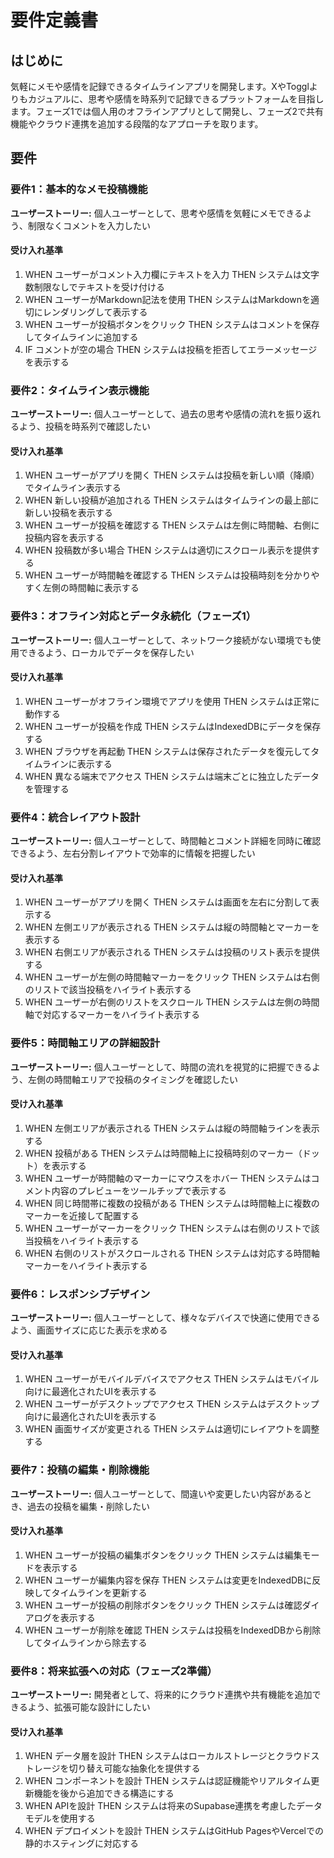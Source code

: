# 要件定義書

## はじめに

気軽にメモや感情を記録できるタイムラインアプリを開発します。XやTogglよりもカジュアルに、思考や感情を時系列で記録できるプラットフォームを目指します。フェーズ1では個人用のオフラインアプリとして開発し、フェーズ2で共有機能やクラウド連携を追加する段階的なアプローチを取ります。

## 要件

### 要件1：基本的なメモ投稿機能

**ユーザーストーリー:** 個人ユーザーとして、思考や感情を気軽にメモできるよう、制限なくコメントを入力したい

#### 受け入れ基準

1. WHEN ユーザーがコメント入力欄にテキストを入力 THEN システムは文字数制限なしでテキストを受け付ける
2. WHEN ユーザーがMarkdown記法を使用 THEN システムはMarkdownを適切にレンダリングして表示する
3. WHEN ユーザーが投稿ボタンをクリック THEN システムはコメントを保存してタイムラインに追加する
4. IF コメントが空の場合 THEN システムは投稿を拒否してエラーメッセージを表示する

### 要件2：タイムライン表示機能

**ユーザーストーリー:** 個人ユーザーとして、過去の思考や感情の流れを振り返れるよう、投稿を時系列で確認したい

#### 受け入れ基準

1. WHEN ユーザーがアプリを開く THEN システムは投稿を新しい順（降順）でタイムライン表示する
2. WHEN 新しい投稿が追加される THEN システムはタイムラインの最上部に新しい投稿を表示する
3. WHEN ユーザーが投稿を確認する THEN システムは左側に時間軸、右側に投稿内容を表示する
4. WHEN 投稿数が多い場合 THEN システムは適切にスクロール表示を提供する
5. WHEN ユーザーが時間軸を確認する THEN システムは投稿時刻を分かりやすく左側の時間軸に表示する

### 要件3：オフライン対応とデータ永続化（フェーズ1）

**ユーザーストーリー:** 個人ユーザーとして、ネットワーク接続がない環境でも使用できるよう、ローカルでデータを保存したい

#### 受け入れ基準

1. WHEN ユーザーがオフライン環境でアプリを使用 THEN システムは正常に動作する
2. WHEN ユーザーが投稿を作成 THEN システムはIndexedDBにデータを保存する
3. WHEN ブラウザを再起動 THEN システムは保存されたデータを復元してタイムラインに表示する
4. WHEN 異なる端末でアクセス THEN システムは端末ごとに独立したデータを管理する

### 要件4：統合レイアウト設計

**ユーザーストーリー:** 個人ユーザーとして、時間軸とコメント詳細を同時に確認できるよう、左右分割レイアウトで効率的に情報を把握したい

#### 受け入れ基準

1. WHEN ユーザーがアプリを開く THEN システムは画面を左右に分割して表示する
2. WHEN 左側エリアが表示される THEN システムは縦の時間軸とマーカーを表示する
3. WHEN 右側エリアが表示される THEN システムは投稿のリスト表示を提供する
4. WHEN ユーザーが左側の時間軸マーカーをクリック THEN システムは右側のリストで該当投稿をハイライト表示する
5. WHEN ユーザーが右側のリストをスクロール THEN システムは左側の時間軸で対応するマーカーをハイライト表示する

### 要件5：時間軸エリアの詳細設計

**ユーザーストーリー:** 個人ユーザーとして、時間の流れを視覚的に把握できるよう、左側の時間軸エリアで投稿のタイミングを確認したい

#### 受け入れ基準

1. WHEN 左側エリアが表示される THEN システムは縦の時間軸ラインを表示する
2. WHEN 投稿がある THEN システムは時間軸上に投稿時刻のマーカー（ドット）を表示する
3. WHEN ユーザーが時間軸のマーカーにマウスをホバー THEN システムはコメント内容のプレビューをツールチップで表示する
4. WHEN 同じ時間帯に複数の投稿がある THEN システムは時間軸上に複数のマーカーを近接して配置する
5. WHEN ユーザーがマーカーをクリック THEN システムは右側のリストで該当投稿をハイライト表示する
6. WHEN 右側のリストがスクロールされる THEN システムは対応する時間軸マーカーをハイライト表示する

### 要件6：レスポンシブデザイン

**ユーザーストーリー:** 個人ユーザーとして、様々なデバイスで快適に使用できるよう、画面サイズに応じた表示を求める

#### 受け入れ基準

1. WHEN ユーザーがモバイルデバイスでアクセス THEN システムはモバイル向けに最適化されたUIを表示する
2. WHEN ユーザーがデスクトップでアクセス THEN システムはデスクトップ向けに最適化されたUIを表示する
3. WHEN 画面サイズが変更される THEN システムは適切にレイアウトを調整する

### 要件7：投稿の編集・削除機能

**ユーザーストーリー:** 個人ユーザーとして、間違いや変更したい内容があるとき、過去の投稿を編集・削除したい

#### 受け入れ基準

1. WHEN ユーザーが投稿の編集ボタンをクリック THEN システムは編集モードを表示する
2. WHEN ユーザーが編集内容を保存 THEN システムは変更をIndexedDBに反映してタイムラインを更新する
3. WHEN ユーザーが投稿の削除ボタンをクリック THEN システムは確認ダイアログを表示する
4. WHEN ユーザーが削除を確認 THEN システムは投稿をIndexedDBから削除してタイムラインから除去する

### 要件8：将来拡張への対応（フェーズ2準備）

**ユーザーストーリー:** 開発者として、将来的にクラウド連携や共有機能を追加できるよう、拡張可能な設計にしたい

#### 受け入れ基準

1. WHEN データ層を設計 THEN システムはローカルストレージとクラウドストレージを切り替え可能な抽象化を提供する
2. WHEN コンポーネントを設計 THEN システムは認証機能やリアルタイム更新機能を後から追加できる構造にする
3. WHEN APIを設計 THEN システムは将来のSupabase連携を考慮したデータモデルを使用する
4. WHEN デプロイメントを設計 THEN システムはGitHub PagesやVercelでの静的ホスティングに対応する